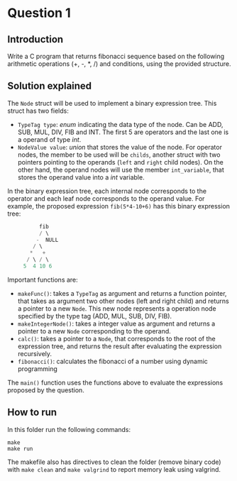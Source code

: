 # Question 1

## Introduction
Write a C program that returns fibonacci sequence based on the following arithmetic operations (+, -, *, /) and conditions, using the provided structure.

## Solution explained

The `Node` struct will be used to implement a binary expression tree. This struct has two fields:
- `TypeTag type`: _enum_ indicating the data type of the node. Can be ADD, SUB, MUL, DIV, FIB and INT. The first 5 are operators and the last one is a operand of type _int_.
- `NodeValue value`: _union_ that stores the value of the node. For operator nodes, the member to be used will be `childs`, another struct with two pointers pointing to the operands (`left` and `right` child nodes). On the other hand, the operand nodes will use the member `int_variable`, that stores the operand value into a _int_ variable.

In the binary expression tree, each internal node corresponds to the operator and each leaf node corresponds to the operand value. For example, the proposed expression `fib(5*4-10+6)` has this binary expression tree:

```c
          fib
          / \
         -  NULL
        / \
       *   +
      / \ / \
     5  4 10 6
```

Important functions are:
- `makeFunc()`: takes a `TypeTag` as argument and returns a function pointer, that takes as argument two other nodes (left and right child) and returns a pointer to a new `Node`. This new node represents a operation node specified by the type tag (ADD, MUL, SUB, DIV, FIB).
- `makeIntegerNode()`: takes a integer value as argument and returns a pointer to a new `Node` corresponding to the operand. 
- `calc()`: takes a pointer to a `Node`, that corresponds to the root of the expression tree, and returns the result after evaluating the expression recursively.
- `fibonacci()`: calculates the fibonacci of a number using dynamic programming 

The `main()` function uses the functions above to evaluate the expressions proposed by the question. 

## How to run

In this folder run the following commands:
```
make
make run
```

The makefile also has directives to clean the folder (remove binary code) with `make clean` and `make valgrind` to report memory leak using valgrind.
